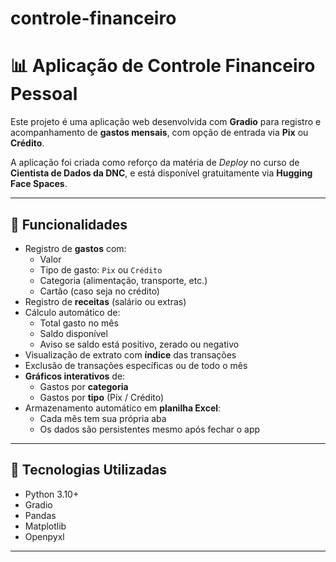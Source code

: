 # controle-financeiro
# 📊 Aplicação de Controle Financeiro Pessoal

Este projeto é uma aplicação web desenvolvida com **Gradio** para registro e acompanhamento de **gastos mensais**, com opção de entrada via **Pix** ou **Crédito**.

A aplicação foi criada como reforço da matéria de *Deploy* no curso de **Cientista de Dados da DNC**, e está disponível gratuitamente via **Hugging Face Spaces**.

---

## 🚀 Funcionalidades

- Registro de **gastos** com:
  - Valor
  - Tipo de gasto: `Pix` ou `Crédito`
  - Categoria (alimentação, transporte, etc.)
  - Cartão (caso seja no crédito)
- Registro de **receitas** (salário ou extras)
- Cálculo automático de:
  - Total gasto no mês
  - Saldo disponível
  - Aviso se saldo está positivo, zerado ou negativo
- Visualização de extrato com **índice** das transações
- Exclusão de transações específicas ou de todo o mês
- **Gráficos interativos** de:
  - Gastos por **categoria**
  - Gastos por **tipo** (Pix / Crédito)
- Armazenamento automático em **planilha Excel**:
  - Cada mês tem sua própria aba
  - Os dados são persistentes mesmo após fechar o app

---

## 📎 Tecnologias Utilizadas

- Python 3.10+
- Gradio
- Pandas
- Matplotlib
- Openpyxl

---

